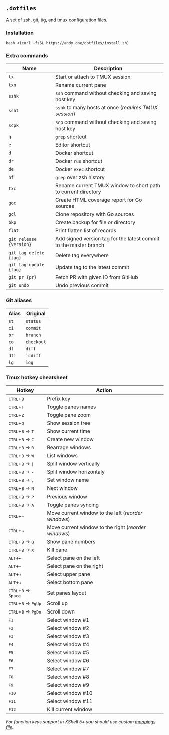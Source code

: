 ## `.dotfiles`

A set of zsh, git, tig, and tmux configuration files.

### Installation

```
bash <(curl -fsSL https://andy.one/dotfiles/install.sh)
```

### Extra commands

| Name | Description |
|------|-------------|
| `tx` | Start or attach to TMUX session |
| `txn` | Rename current pane |
| `sshk` | `ssh` command without checking and saving host key |
| `ssht` | `sshk` to many hosts at once (_requires TMUX session_) |
| `scpk` | `scp` command without checking and saving host key |
| `g` | `grep` shortcut |
| `e` | Editor shortcut |
| `d` | Docker shortcut |
| `dr` | Docker `run` shortcut |
| `de` | Docker `exec` shortcut |
| `hf` | `grep` over zsh history |
| `txc` | Rename current TMUX window to short path to current directory |
| `goc` | Create HTML coverage report for Go sources |
| `gcl` | Clone repository with Go sources |
| `bkp` | Create backup for file or directory |
| `flat` | Print flatten list of records |
| `git release {version}` | Add signed version tag for the latest commit to the master branch |
| `git tag-delete {tag}` | Delete tag everywhere |
| `git tag-update {tag}` | Update tag to the latest commit |
| `git pr {pr}` | Fetch PR with given ID from GitHub |
| `git undo` | Undo previous commit |

### Git aliases

| Alias | Original   |
|-------|------------|
| `st`  | `status`   |
| `ci`  | `commit`   |
| `br`  | `branch`   |
| `co`  | `checkout` |
| `df`  | `diff`     |
| `dfi` | `icdiff`   |
| `lg`  | `log`      |

### Tmux hotkey cheatsheet

| Hotkey | Action |
|--------|--------|
| <kbd>CTRL</kbd>+<kbd>B</kbd> | Prefix key |
| <kbd>CTRL</kbd>+<kbd>T</kbd> | Toggle panes names |
| <kbd>CTRL</kbd>+<kbd>Z</kbd> | Toggle pane zoom |
| <kbd>CTRL</kbd>+<kbd>Q</kbd> | Show session tree |
| <kbd>CTRL</kbd>+<kbd>B</kbd> → <kbd>T</kbd> | Show current time |
| <kbd>CTRL</kbd>+<kbd>B</kbd> → <kbd>С</kbd> | Create new window |
| <kbd>CTRL</kbd>+<kbd>B</kbd> → <kbd>R</kbd> | Rearrage windows |
| <kbd>CTRL</kbd>+<kbd>B</kbd> → <kbd>W</kbd> | List windows |
| <kbd>CTRL</kbd>+<kbd>B</kbd> → <kbd>\|</kbd> | Split window vertically |
| <kbd>CTRL</kbd>+<kbd>B</kbd> → <kbd>\-</kbd> | Split window horizontaly |
| <kbd>CTRL</kbd>+<kbd>B</kbd> → <kbd>,</kbd> | Set window name |
| <kbd>CTRL</kbd>+<kbd>B</kbd> → <kbd>N</kbd> | Next window |
| <kbd>CTRL</kbd>+<kbd>B</kbd> → <kbd>P</kbd> | Previous window |
| <kbd>CTRL</kbd>+<kbd>B</kbd> → <kbd>A</kbd> | Toggle panes syncing |
| <kbd>CTRL</kbd>+<kbd>←</kbd> | Move current window to the left (_reorder windows_) |
| <kbd>CTRL</kbd>+<kbd>→</kbd> | Move current window to the right (_reorder windows_) |
| <kbd>CTRL</kbd>+<kbd>B</kbd> → <kbd>Q</kbd> | Show pane numbers |
| <kbd>CTRL</kbd>+<kbd>B</kbd> → <kbd>X</kbd> | Kill pane |
| <kbd>ALT</kbd>+<kbd>←</kbd> | Select pane on the left |
| <kbd>ALT</kbd>+<kbd>→</kbd> | Select pane on the right |
| <kbd>ALT</kbd>+<kbd>↑</kbd> | Select upper pane |
| <kbd>ALT</kbd>+<kbd>↓</kbd> | Select bottom pane |
| <kbd>CTRL</kbd>+<kbd>B</kbd> → <kbd>Space</kbd> | Set panes layout |
| <kbd>CTRL</kbd>+<kbd>B</kbd> → <kbd>PgUp</kbd> | Scroll up |
| <kbd>CTRL</kbd>+<kbd>B</kbd> → <kbd>PgDn</kbd> | Scroll down |
| <kbd>F1</kbd> | Select window #1 |
| <kbd>F2</kbd> | Select window #2 |
| <kbd>F3</kbd> | Select window #3 |
| <kbd>F4</kbd> | Select window #4 |
| <kbd>F5</kbd> | Select window #5 |
| <kbd>F6</kbd> | Select window #6 |
| <kbd>F7</kbd> | Select window #7 |
| <kbd>F8</kbd> | Select window #8 |
| <kbd>F9</kbd> | Select window #9 |
| <kbd>F10</kbd> | Select window #10 |
| <kbd>F11</kbd> | Select window #11 |
| <kbd>F12</kbd> | Kill current window |

_For function keys support in XShell 5+ you should use custom [mappings file](xshell.tkm)._
